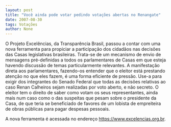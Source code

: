 ```yaml
---
layout: post
title: "Você ainda pode votar pedindo votações abertas no Renangate"
date: 2007-08-30
tags: Votações
author: None
---
```



O Projeto Excel&ecirc;ncias, da Transpar&ecirc;ncia Brasil, passou a contar com uma nova ferramenta para propiciar a participa&ccedil;&atilde;o dos cidad&atilde;os nas decis&otilde;es das Casas legislativas brasileiras. Trata-se de um mecanismo de envio de mensagens pr&eacute;-definidas a todos os parlamentares de Casas em que esteja havendo discuss&atilde;o de temas particularmente relevantes. 
A manifesta&ccedil;&atilde;o direta aos parlamentares, fazendo-os entender que o eleitor est&aacute; prestando aten&ccedil;&atilde;o no que eles fazem, &eacute; uma forma eficiente de press&atilde;o. 
Use-a para exigir dos integrantes do Senado Federal que todas as decis&otilde;es relativas ao caso Renan Calheiros sejam realizadas por voto aberto, e n&atilde;o secreto. 
O eleitor tem o direito de saber como votam os seus representantes, ainda mais num caso como o das suspeitas que pesam sobre o presidente da Casa, de que teria se beneficiado de favores de um lobista de empreiteira de obras p&uacute;blicas para pagar despesas pessoais. 

A nova ferramenta &eacute; acessada no endere&ccedil;o https://www.excelencias.org.br. 
 